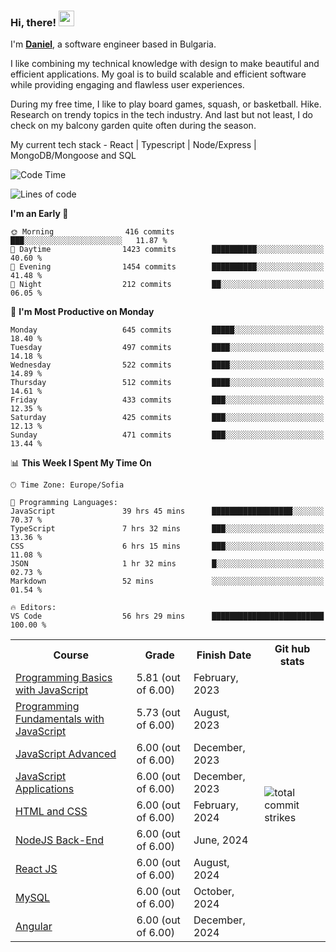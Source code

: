 ### Hi, there! <img src="https://emojis.slackmojis.com/emojis/images/1536351075/4594/blob-wave.gif" width="25"/>

I'm [**Daniel**](https://daniel-batanov.onrender.com), a software engineer based in Bulgaria.   

I like combining my technical knowledge with design to make beautiful and efficient applications. My goal is to build scalable and efficient software while providing engaging and flawless user experiences.

During my free time, I like to play board games, squash, or basketball. Hike. Research on trendy topics in the tech industry. And last but not least, I do check on my balcony garden quite often during the season.

My current tech stack - React | Typescript | Node/Express | MongoDB/Mongoose and SQL

<!--START_SECTION:waka-->
![Code Time](http://img.shields.io/badge/Code%20Time-1%2C548%20hrs%203%20mins-blue)

![Lines of code](https://img.shields.io/badge/From%20Hello%20World%20I%27ve%20Written-660.6%20thousand%20lines%20of%20code-blue)

**I'm an Early 🐤** 

```text
🌞 Morning                416 commits         ███░░░░░░░░░░░░░░░░░░░░░░   11.87 % 
🌆 Daytime                1423 commits        ██████████░░░░░░░░░░░░░░░   40.60 % 
🌃 Evening                1454 commits        ██████████░░░░░░░░░░░░░░░   41.48 % 
🌙 Night                  212 commits         ██░░░░░░░░░░░░░░░░░░░░░░░   06.05 % 
```
📅 **I'm Most Productive on Monday** 

```text
Monday                   645 commits         █████░░░░░░░░░░░░░░░░░░░░   18.40 % 
Tuesday                  497 commits         ████░░░░░░░░░░░░░░░░░░░░░   14.18 % 
Wednesday                522 commits         ████░░░░░░░░░░░░░░░░░░░░░   14.89 % 
Thursday                 512 commits         ████░░░░░░░░░░░░░░░░░░░░░   14.61 % 
Friday                   433 commits         ███░░░░░░░░░░░░░░░░░░░░░░   12.35 % 
Saturday                 425 commits         ███░░░░░░░░░░░░░░░░░░░░░░   12.13 % 
Sunday                   471 commits         ███░░░░░░░░░░░░░░░░░░░░░░   13.44 % 
```


📊 **This Week I Spent My Time On** 

```text
🕑︎ Time Zone: Europe/Sofia

💬 Programming Languages: 
JavaScript               39 hrs 45 mins      ██████████████████░░░░░░░   70.37 % 
TypeScript               7 hrs 32 mins       ███░░░░░░░░░░░░░░░░░░░░░░   13.36 % 
CSS                      6 hrs 15 mins       ███░░░░░░░░░░░░░░░░░░░░░░   11.08 % 
JSON                     1 hr 32 mins        █░░░░░░░░░░░░░░░░░░░░░░░░   02.73 % 
Markdown                 52 mins             ░░░░░░░░░░░░░░░░░░░░░░░░░   01.54 % 

🔥 Editors: 
VS Code                  56 hrs 29 mins      █████████████████████████   100.00 % 
```


<!--END_SECTION:waka-->


<table>
  <tr>
    <th>Course</th>
    <th>Grade</th>
    <th>Finish Date</th>
    <th>Git hub stats</th>
  </tr>
  <tr>
    <td><a href="https://softuni.bg/Certificates/Details/159814/4fcfee60">Programming Basics with JavaScript</a></td>
    <td>5.81 (out of 6.00)</td>
    <td>February, 2023</td>
    <td rowspan="9"><img align="center" src="https://github-readme-streak-stats.herokuapp.com/?user=batanoffs&hide_border=true" alt="total commit strikes"/></td>
  </tr>
  <tr>
    <td><a href="https://softuni.bg/Certificates/Details/180198/31625e83">Programming Fundamentals with JavaScript</a></td>
    <td>5.73 (out of 6.00)</td>
    <td>August, 2023</td>
  </tr>
  <tr>
    <td><a href="https://softuni.bg/Certificates/Details/195467/d2fe5f99">JavaScript Advanced</a></td>
    <td>6.00 (out of 6.00)</td>
    <td>December, 2023</td>
  </tr>
  <tr>
    <td><a href="https://softuni.bg/Certificates/Details/195298/1f9f9bde">JavaScript Applications</a></td>
    <td>6.00 (out of 6.00)</td>
    <td>December, 2023</td>
  </tr>
  <tr>
    <td><a href="https://softuni.bg/certificates/details/205221/f430eb0f">HTML and CSS</a></td>
    <td>6.00 (out of 6.00)</td>
    <td>February, 2024</td>
  </tr>
  <tr>
    <td><a href="https://softuni.bg/certificates/details/218275/6b86be8a">NodeJS Back-End</a></td>
    <td>6.00 (out of 6.00)</td>
    <td>June, 2024</td>
  </tr>
  <tr>
    <td><a href="https://softuni.bg/Certificates/Details/223751/509209a4">React JS</a></td>
    <td>6.00 (out of 6.00)</td>
    <td>August, 2024</td>
  </tr>
  <tr>
    <td><a href="https://softuni.bg/certificates/details/226193/b51bd6a0">MySQL</a></td>
    <td>6.00 (out of 6.00)</td>
    <td>October, 2024</td>
  </tr>
   <tr>
    <td><a href="https://softuni.bg/Certificates/Details/234678/df131946">Angular</a></td>
    <td>6.00 (out of 6.00)</td>
    <td>December, 2024</td>
  </tr>
</table>

 <!-- <a href="#"><img align="center" src="https://github-profile-trophy.vercel.app/?username=batanoffs&column=-1&margin-w=8&margin-h=2" alt="GitHub Trophies" /></a> -->



